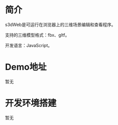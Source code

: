 # 简介
s3dWeb是可运行在浏览器上的三维场景编辑和查看程序。

支持的三维模型格式：fbx、gltf。

开发语言：JavaScript。

# Demo地址
暂无

# 开发环境搭建
暂无

